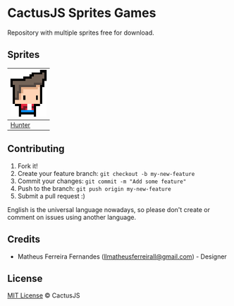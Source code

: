 # CactusJS Sprites Games

Repository with multiple sprites free for download.

## Sprites

| ![hunter][hunter-img]     |
| --------------------- |
| [Hunter][hunter-link] |

[hunter-img]: https://raw.githubusercontent.com/CactusJS/cactusjs-sprites-games/gh-sprites/Hunter/Idle/hunter-idle0.png
[hunter-link]: https://github.com/CactusJS/cactusjs-sprites-games/tree/gh-sprites/Hunter

## Contributing

1. Fork it!
2. Create your feature branch: `git checkout -b my-new-feature`
3. Commit your changes: `git commit -m "Add some feature"`
4. Push to the branch: `git push origin my-new-feature`
5. Submit a pull request  :)

English is the universal language nowadays, so please don't create or comment on issues using another language.

## Credits

* Matheus Ferreira Fernandes (<llmatheusferreirall@gmail.com>) - Designer

## License

[MIT License](http://cactusjs.mit-license.org) © CactusJS

